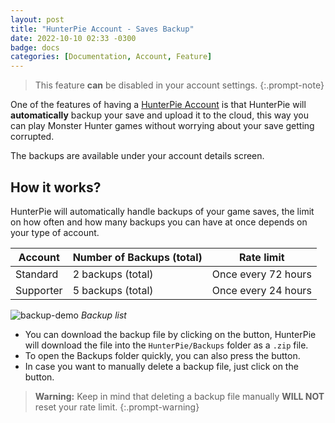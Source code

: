 ```yaml
---
layout: post
title: "HunterPie Account - Saves Backup"
date: 2022-10-10 02:33 -0300
badge: docs
categories: [Documentation, Account, Feature]
---
```


> This feature **can** be disabled in your account settings.
{:.prompt-note}

One of the features of having a [HunterPie Account](/posts/account) is that HunterPie will **automatically** backup your save and upload it to the cloud, this way you can play Monster Hunter games without worrying about your save getting corrupted.

The backups are available under your account details screen.

## How it works?

HunterPie will automatically handle backups of your game saves, the limit on how often and how many backups you can have at once depends on your type of account.

Account   | Number of Backups (total) | Rate limit
----------|---------------------------|-------------
Standard  | 2 backups (total)         | Once every 72 hours
Supporter | 5 backups (total)         | Once every 24 hours 

![backup-demo](/Static/backup-demo.png) *Backup list*

- You can download the backup file by clicking on the <ion-icon name="cloud-download" style="fill:#929495;"/> button, HunterPie will download the file into the `HunterPie/Backups` folder as a `.zip` file.
- To open the Backups folder quickly, you can also press the <ion-icon name="folder-open" style="fill:#929495;"/> button.
- In case you want to manually delete a backup file, just click on the <ion-icon name="trash" style="fill:#929495;"/> button.

> **Warning:** Keep in mind that deleting a backup file manually **WILL NOT** reset your rate limit.
{:.prompt-warning}